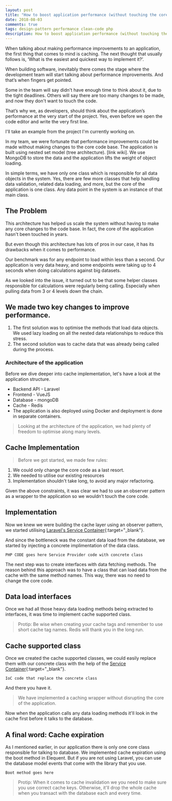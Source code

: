 ```yaml
---
layout: post
title: "How to boost application performance (without touching the core)"
date: 2018-08-03
comments: true
tags: design-pattern performance clean-code php
description: How to boost application performance (without touching the core) 
---
```

When talking about making performance improvements to an application, the first thing that comes to mind is caching.
The next thought that usually follows is, ‘What is the easiest and quickest way to implement it?’.

When building software, inevitably there comes the stage where the development team will start talking about performance
improvements. And that’s when fingers get pointed.

Some in the team will say didn't have enough time to think about it, due to the tight deadlines. Others will say there
are too many changes to be made, and now they don't want to touch the code.

That’s why we, as developers, should think about the application’s performance at the very start of the project. Yes,
even before we open the code editor and write the very first line.

I'll take an example from the project I'm currently working on.

In my team, we were fortunate that performance improvements could be made without making changes to the core code base.
The application is built using nested set model (tree architecture). [link wiki]. We use MongoDB to store the data and
the application lifts the weight of object loading.

In simple terms, we have only one class which is responsible for all data objects in the system. Yes,
there are few more classes that help handling data validation, related data loading, and more, but the core of the
application is one class. Any data point in the system is an instance of that main class.

## The Problem

This architecture has helped us scale the system without having to make any core changes to the code base.
In fact, the core of the application hasn't been touched in years.

But even though this architecture has lots of pros in our case, it has its drawbacks when it comes to performance.

Our benchmark was for any endpoint to load within less than a second. Our application is very data heavy,
and some endpoints were taking up to 4 seconds when doing calculations against big datasets.

As we looked into the issue, it turned out to be that some helper classes responsible for calculations were regularly being calling.
Especially when pulling data from 3 or 4 levels down the chain.

## We made two key changes to improve performance.

1. The first solution was to optimise the methods that load data objects. We used lazy loading on all the nested data
relationships to reduce this stress.
2. The second solution was to cache data that was already being called during the process.

### Architecture of the application
Before we dive deeper into cache implementation, let's have a look at the application structure.

 - Backend API - Laravel
 - Frontend - VueJS
 - Database - mongoDB
 - Cache - Redis
 - The application is also deployed using Docker and deployment is done in separate containers.


> Looking at the architecture of the application, we had plenty of freedom to optimise along many levels.

## Cache Implementation

>Before we got started, we made few rules:
1. We 	could only change the core code as a last resort.
2. We 	needed to utilise our existing resources
3. Implementation shouldn't take long, to avoid any major refactoring.

Given the above constraints, it was clear we had to use an observer pattern as a wrapper to the application so we wouldn’t touch the core code.

## Implementation

Now we knew we were building the cache layer using an observer pattern, we started utilising [Laravel's Service Container](https://laravel.com/docs/master/container/){:target="_blank"}.

And since the bottleneck was the constant data load from the database, we started by injecting a concrete implimentation of the data class.

```PHP CODE goes here Service Provider code with concrete class```

The next step was to create interfaces with data fetching methods. The reason behind this approach was to have a class that can load data from the cache with the same method names. This way, there was no need to change the core code.

## Data load interfaces

Once we had all those heavy data loading methods being extracted to interfaces, it was time to implement cache supported class.

> Protip: Be wise when creating your cache tags and remember to use short cache tag names. Redis will thank you in the long run.

## Cache supported class

Once we created the cache supported classes, we could easily replace them with our concrete class with the help of the [Service Container](https://laravel.com/docs/master/container/){:target="_blank"}.


``` IoC code that replace the concrete class ```


And there you have it.

> We have implemented a caching wrapper without disrupting the core of the application.

Now when the application calls any data loading methods it'll look in the cache first before it talks to the database.

## A final word: Cache expiration

As I mentioned earlier, in our application there is only one core class responsible for talking to database. We implemented cache expiration using the boot method in Elequent. But if you are not using Laravel, you can use the database model events that come with the library that you use.

``` Boot method goes here ```

> Protip: When it comes to cache invalidation we you need to make sure you use correct cache keys. Otherwise, it'll drop the whole cache when you transact with the database each and every time.

